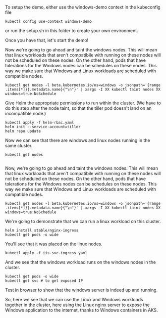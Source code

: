 
To setup the demo, either use the windows-demo context in the kubeconfig file
```
kubectl config use-context windows-demo
```
or run the setup.sh in this folder to create your own environment.

Once you have that, let's start the demo!

Now we're going to go ahead and taint the windows nodes. This will mean that linux workloads that aren't compatibile with running on these nodes will not be scheduled on these nodes. On the other hand, pods that have tolerations for the Windows nodes can be schedules on these nodes. This way we make sure that Windows and Linux workloads
are scheduled with compatible nodes.
```
kubectl get nodes -l beta.kubernetes.io/os=windows -o jsonpath='{range .items[*]}{.metadata.name}{"\n"}' | xargs -I XX kubectl taint nodes XX windows=true:NoSchedule
```
Give Helm the appropriate permissions to run within the cluster. (We have to do this step after the node taint, so that the tiller pod doesn't land on an incompatible node.)

```
kubectl apply -f helm-rbac.yaml
helm init --service-account=tiller
helm repo update
```

Now we can see that there are windows and linux nodes running in the same cluster.
```
kubectl get nodes


```

Now, we're going to go ahead and taint the windows nodes. This will mean that linux workloads that aren't compatibile with running on these nodes will not be scheduled on these nodes. On the other hand, pods that have tolerations for the Windows nodes can be schedules on these nodes. This way we make sure that Windows and Linux workloads are scheduled with compatible nodes.

```
kubectl get nodes -l beta.kubernetes.io/os=windows -o jsonpath='{range .items[*]}{.metadata.name}{"\n"}' | xargs -I XX kubectl taint nodes XX windows=true:NoSchedule
```

We're going to demonstrate that we can run a linux workload on this cluster.
```
helm install stable/nginx-ingress
kubectl get pods -o wide
```
You'll see that it was placed on the linux nodes.

```
kubectl apply -f iis-svc-ingress.yaml
```
And we see that the windows workload runs on the windows nodes in the cluster.

```
kubectl get pods -o wide
kubectl get svc # to get exposed IP
```

Test in browser to show that the windows server is indeed up and running.

So, here we see that we can use the Linux and Windows workloads together in the cluster, here using the Linux nginx server to expose the Windows application to the internet, thanks to Windows containers in AKS.
